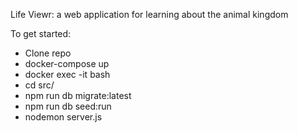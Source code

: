 Life Viewr: a web application for learning about the animal kingdom

To get started:
* Clone repo
* docker-compose up
* docker exec -it <CONTAINER ID> bash
* cd src/
* npm run db migrate:latest
* npm run db seed:run
* nodemon server.js
